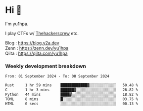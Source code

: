 # Hi 👋

I'm yu1hpa.

I play CTFs w/ [Thehackerscrew](https://www.thehackerscrew.team/) etc.

Blog : https://blog.y2a.dev  
Zenn : https://zenn.dev/yu1hpa  
Qiita : https://qiita.com/yu1hpa  

### Weekly development breakdown

<!--START_SECTION:waka-->

```txt
From: 01 September 2024 - To: 08 September 2024

Rust     1 hr 59 mins    ████████████▓░░░░░░░░░░░░   50.48 %
C        1 hr 3 mins     ██████▓░░░░░░░░░░░░░░░░░░   26.82 %
Python   44 mins         ████▓░░░░░░░░░░░░░░░░░░░░   18.82 %
TOML     8 mins          █░░░░░░░░░░░░░░░░░░░░░░░░   03.75 %
HTML     0 secs          ░░░░░░░░░░░░░░░░░░░░░░░░░   00.13 %
```

<!--END_SECTION:waka-->

